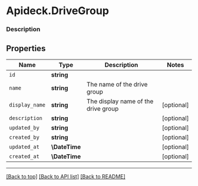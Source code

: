 # Apideck.DriveGroup

### Description

## Properties
Name | Type | Description | Notes
------------ | ------------- | ------------- | -------------
`id` | **string** |  | 
`name` | **string** | The name of the drive group | 
`display_name` | **string** | The display name of the drive group | [optional] 
`description` | **string** |  | [optional] 
`updated_by` | **string** |  | [optional] 
`created_by` | **string** |  | [optional] 
`updated_at` | **\DateTime** |  | [optional] 
`created_at` | **\DateTime** |  | [optional] 





---

[[Back to top]](#) [[Back to API list]](../../../../README.md#documentation-for-api-endpoints) [[Back to README]](../../../../README.md)



